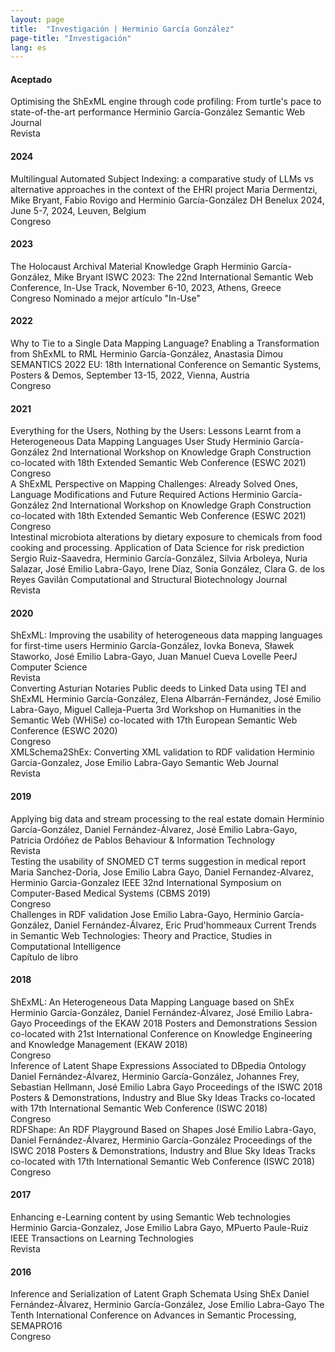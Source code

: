 ```yaml
---
layout: page
title:  "Investigación | Herminio García González"
page-title: "Investigación"
lang: es
---
```


#### Aceptado
<div class="references">
    <div class="reference">
        <div class="mainInformation">
            <span class="title">Optimising the ShExML engine through code profiling: From turtle's pace to state-of-the-art performance</span>
            <span class="authors">Herminio García-González</span>
            <span class="venue">Semantic Web Journal</span>
        </div>
        <div class="otherInformation">
            <div class="typeOfVenue">
                <span class="typeOfVenueTitle journal">Revista</span>
            </div>
            <div class="links">
                <a href="../../research/bibtex/Garcia-Gonzalez24.bib" title="Descargar BibTeX"><i class="fa fa-cloud-download fa-2x"></i></a>
                <a href="https://content.iospress.com/download/semantic-web/sw243736?id=semantic-web%2Fsw243736" title="Ver publicación Open Access"><i class="ai ai-open-access ai-2x"></i></a>
                <a href="https://doi.org/10.5281/10.3233/SW-243736" title="Enlace al DOI"><i class="ai ai-doi ai-2x"></i></a>
            </div>
        </div>
    </div>
</div>

#### 2024
<div class="references">
    <div class="reference">
        <div class="mainInformation">
            <span class="title">Multilingual Automated Subject Indexing: a comparative study of LLMs vs alternative approaches in the context of the EHRI project</span>
            <span class="authors">Maria Dermentzi, Mike Bryant, Fabio Rovigo and Herminio García-González</span>
            <span class="venue">DH Benelux 2024, June 5-7, 2024, Leuven, Belgium</span>
        </div>
        <div class="otherInformation">
            <div class="typeOfVenue">
                <span class="typeOfVenueTitle conference">Congreso</span>
            </div>
            <div class="links">
                <a href="../../research/bibtex/Dermentzi24.bib" title="Descargar BibTeX"><i class="fa fa-cloud-download fa-2x"></i></a>
                <a href="https://zenodo.org/records/11457688/files/DHB24_presentation_Dermentzi-et-al_Multilingual-Automated-Subject-Indexing.pdf?download=1" title="Descargar presentación"><i class="fa fa-file-powerpoint-o fa-2x"></i></a>
                <a href="https://zenodo.org/records/11457688/files/DHB24_abstract_Dermentzi-et-al_Multilingual-Automated-Subject-Indexing.pdf?download=1" title="Ver publicación Open Access"><i class="ai ai-open-access ai-2x"></i></a>
                <a href="https://doi.org/10.5281/zenodo.11457688" title="Enlace al DOI"><i class="ai ai-doi ai-2x"></i></a>
            </div>
        </div>
    </div>
</div>

#### 2023
<div class="references">
    <div class="reference">
        <div class="mainInformation">
            <span class="title">The Holocaust Archival Material Knowledge Graph</span>
            <span class="authors">Herminio García-González, Mike Bryant</span>
            <span class="venue">ISWC 2023: The 22nd International Semantic Web Conference, In-Use Track, November 6-10, 2023, Athens, Greece</span>
        </div>
        <div class="otherInformation">
            <div class="typeOfVenue">
                <span class="typeOfVenueTitle conference">Congreso</span>
                <span class="typeOfVenueTitle award">Nominado a mejor artículo "In-Use"</span>
            </div>
            <div class="links">
                <a href="../../research/bibtex/Garcia-Gonzalez23.bib" title="Descargar BibTeX"><i class="fa fa-cloud-download fa-2x"></i></a>
                <a href="https://videolectures.net/videos/iswc2023_gonzalez_bryant_knowledge_graph" title="Ver presentación grabada"><i class="fa fa-film fa-2x"></i></a>
                <a href="https://docs.google.com/presentation/d/1FaTdCJrbpOgOS7oWwtd-07Iyg35p1PTgMmnkOy473tY/edit?usp=sharing" title="Descargar presentación"><i class="fa fa-file-powerpoint-o fa-2x"></i></a>
                <a href="https://link.springer.com/content/pdf/10.1007/978-3-031-47243-5_20.pdf?pdf=inline%20link" title="Ver publicación Open Access"><i class="ai ai-open-access ai-2x"></i></a>
                <a href="https://doi.org/10.1007/978-3-031-47243-5_20" title="Enlace al DOI"><i class="ai ai-doi ai-2x"></i></a>
            </div>
        </div>
    </div>
</div>

#### 2022
<div class="references">
    <div class="reference">
        <div class="mainInformation">
            <span class="title">Why to Tie to a Single Data Mapping Language? Enabling a Transformation from ShExML to RML</span>
            <span class="authors">Herminio García-González, Anastasia Dimou</span>
            <span class="venue">SEMANTICS 2022 EU: 18th International Conference on Semantic Systems, Posters & Demos, September 13-15, 2022, Vienna, Austria</span>
        </div>
        <div class="otherInformation">
            <div class="typeOfVenue">
                <span class="typeOfVenueTitle conference">Congreso</span>
            </div>
            <div class="links">
                <a href="../../research/bibtex/Garcia-Gonzalez22.bib" title="Descargar BibTeX"><i class="fa fa-cloud-download fa-2x"></i></a>
                <a href="../../research/posters/SEMANTICS22-Poster.pdf" title="Descargar poster"><i class="fa fa-file-image-o fa-2x"></i></a>
                <a href="http://ceur-ws.org/Vol-3235/paper11.pdf" title="Descargar de CEUR-WS"><i class="ai ai-ceur ai-2x"></i></a>
            </div>
        </div>
    </div>
</div>

#### 2021
<div class="references">
    <div class="reference">
        <div class="mainInformation">
            <span class="title">Everything for the Users, Nothing by the Users: Lessons Learnt from a Heterogeneous Data Mapping Languages User Study</span>
            <span class="authors">Herminio García-González</span>
            <span class="venue">2nd International Workshop on Knowledge Graph Construction co-located with 18th Extended Semantic Web Conference (ESWC 2021)</span>
        </div>
        <div class="otherInformation">
            <div class="typeOfVenue">
                <span class="typeOfVenueTitle conference">Congreso</span>
            </div>
            <div class="links">
                <a href="../../research/bibtex/Garcia-Gonzalez21a.bib" title="Descargar BibTeX"><i class="fa fa-cloud-download fa-2x"></i></a>
                <a href="../../research/slides/EverythingForTheUsersNothingByTheUsersSlides.pdf" title="Descargar presentación"><i class="fa fa-file-powerpoint-o fa-2x"></i></a>
                <a href="http://ceur-ws.org/Vol-2873/paper1.pdf" title="Descargar de CEUR-WS"><i class="ai ai-ceur ai-2x"></i></a>
            </div>
        </div>
    </div>
    <div class="reference">
        <div class="mainInformation">
            <span class="title">A ShExML Perspective on Mapping Challenges: Already Solved Ones, Language Modifications and Future Required Actions</span>
            <span class="authors">Herminio García-González</span>
            <span class="venue">2nd International Workshop on Knowledge Graph Construction co-located with 18th Extended Semantic Web Conference (ESWC 2021)</span>
        </div>
        <div class="otherInformation">
            <div class="typeOfVenue">
                <span class="typeOfVenueTitle conference">Congreso</span>
            </div>
            <div class="links">
                <a href="../../research/bibtex/Garcia-Gonzalez21b.bib" title="Descargar BibTeX"><i class="fa fa-cloud-download fa-2x"></i></a>
                <a href="../../research/slides/AShExMLPerspectiveOnMappingChallengesSlides.pdf" title="Descargar presentación"><i class="fa fa-file-powerpoint-o fa-2x"></i></a>
                <a href="http://ceur-ws.org/Vol-2873/paper2.pdf" title="Descargar de CEUR-WS"><i class="ai ai-ceur ai-2x"></i></a>
            </div>
        </div>
    </div>
    <div class="reference">
        <div class="mainInformation">
            <span class="title">Intestinal microbiota alterations by dietary exposure to chemicals from food cooking and processing. Application of Data Science for risk prediction</span>
            <span class="authors">Sergio Ruiz-Saavedra, Herminio García-González, Silvia Arboleya, Nuria Salazar, José Emilio Labra-Gayo, Irene Díaz, Sonia González, Clara G. de los Reyes Gavilán</span>
            <span class="venue">Computational and Structural Biotechnology Journal</span>
        </div>
        <div class="otherInformation">
            <div class="typeOfVenue">
                <span class="typeOfVenueTitle journal">Revista</span>
            </div>
            <div class="links">
                <a href="../../research/bibtex/Ruiz-Saavedra21.bib" title="Descargar BibTeX"><i class="fa fa-cloud-download fa-2x"></i></a>
                <a href="https://www.sciencedirect.com/science/article/pii/S2001037021000416" title="Ver publicación Open Access"><i class="ai ai-open-access ai-2x"></i></a>
                <a href="https://doi.org/10.1016/j.csbj.2021.01.037" title="Enlace al DOI"><i class="ai ai-doi ai-2x"></i></a>
            </div>
        </div>
    </div>
</div>

#### 2020
<div class="references">
    <div class="reference">
        <div class="mainInformation">
            <span class="title">ShExML: Improving the usability of heterogeneous data mapping languages for first-time users</span>
            <span class="authors">Herminio García-González, Iovka Boneva, Sławek Staworko, José Emilio Labra-Gayo, Juan Manuel Cueva Lovelle</span>
            <span class="venue">PeerJ Computer Science</span>
        </div>
        <div class="otherInformation">
            <div class="typeOfVenue">
                <span class="typeOfVenueTitle journal">Revista</span>
            </div>
            <div class="links">
                <a href="../../research/bibtex/Garcia-Gonzalez20a.bib" title="Descargar BibTeX"><i class="fa fa-cloud-download fa-2x"></i></a>
                <a href="https://peerj.com/articles/cs-318.pdf" title="Ver publicación Open Access"><i class="ai ai-open-access ai-2x"></i></a>
                <a href="https://doi.org/10.7717/peerj-cs.318" title="Enlace al DOI"><i class="ai ai-doi ai-2x"></i></a>
            </div>
        </div>
    </div>
    <div class="reference">
        <div class="mainInformation">
            <span class="title">Converting Asturian Notaries Public deeds to Linked Data using TEI and ShExML</span>
            <span class="authors">Herminio García-González, Elena Albarrán-Fernández, José Emilio Labra-Gayo, Miguel Calleja-Puerta</span>
            <span class="venue">3rd Workshop on Humanities in the Semantic Web (WHiSe) co-located with 17th European Semantic Web Conference (ESWC 2020)</span>
        </div>
        <div class="otherInformation">
            <div class="typeOfVenue">
                <span class="typeOfVenueTitle conference">Congreso</span>
            </div>
            <div class="links">
                <a href="../../research/bibtex/Garcia-Gonzalez20b.bib" title="Descargar BibTeX"><i class="fa fa-cloud-download fa-2x"></i></a>
                <a href="../../research/slides/AsturianNotaries2LODSlides.pdf" title="Descargar presentación"><i class="fa fa-file-powerpoint-o fa-2x"></i></a>
                <a href="http://ceur-ws.org/Vol-2695/paper5.pdf" title="Descargar de CEUR-WS"><i class="ai ai-ceur ai-2x"></i></a>
            </div>
        </div>
    </div>
    <div class="reference">
        <div class="mainInformation">
            <span class="title">XMLSchema2ShEx: Converting XML validation to RDF validation</span>
            <span class="authors">Herminio Garcia-Gonzalez, Jose Emilio Labra-Gayo</span>
            <span class="venue">Semantic Web Journal</span>
        </div>
        <div class="otherInformation">
            <div class="typeOfVenue">
                <span class="typeOfVenueTitle journal">Revista</span>
            </div>
            <div class="links">
                <a href="../../research/bibtex/Garcia-Gonzalez20c.bib" title="Descargar BibTeX"><i class="fa fa-cloud-download fa-2x"></i></a>
                <a href="http://www.semantic-web-journal.net/system/files/swj1824.pdf" title="Descargar preprint"><i class="fa fa-file-pdf-o fa-2x"></i></a>
                <a href="https://dx.doi.org/10.3233/SW-180329" title="Enlace al DOI"><i class="ai ai-doi ai-2x"></i></a>
            </div>
        </div>
    </div>
</div>

#### 2019
<div class="references">
    <div class="reference">
        <div class="mainInformation">
            <span class="title">Applying big data and stream processing to the real estate domain</span>
            <span class="authors">Herminio García-González, Daniel Fernández-Álvarez, José Emilio Labra-Gayo, Patricia Ordóñez de Pablos</span>
            <span class="venue">Behaviour & Information Technology</span>
        </div>
        <div class="otherInformation">
            <div class="typeOfVenue">
                <span class="typeOfVenueTitle journal">Revista</span>
            </div>
            <div class="links">
                <a href="../../research/bibtex/Garcia-Gonzalez19.bib" title="Descargar BibTeX"><i class="fa fa-cloud-download fa-2x"></i></a>
                <a href="https://dx.doi.org/10.1080/0144929X.2019.1620858" title="Enlace al DOI"><i class="ai ai-doi ai-2x"></i></a>
            </div>
        </div>
    </div>
    <div class="reference">
        <div class="mainInformation">
            <span class="title">Testing the usability of SNOMED CT terms suggestion in medical report</span>
            <span class="authors">Maria Sanchez-Doria, Jose Emilio Labra Gayo, Daniel Fernandez-Alvarez, Herminio Garcia-Gonzalez</span>
            <span class="venue">IEEE 32nd International Symposium on Computer-Based Medical Systems (CBMS 2019)</span>
        </div>
        <div class="otherInformation">
            <div class="typeOfVenue">
                <span class="typeOfVenueTitle conference">Congreso</span>
            </div>
            <div class="links">
                <a href="../../research/bibtex/Sanchez-Doria19.bib" title="Descargar BibTeX"><i class="fa fa-cloud-download fa-2x"></i></a>
                <a href="https://doi.org/10.1109/CBMS.2019.00137" title="Enlace al DOI"><i class="ai ai-doi ai-2x"></i></a>
            </div>
        </div>
    </div>
    <div class="reference">
        <div class="mainInformation">
            <span class="title">Challenges in RDF validation</span>
            <span class="authors">Jose Emilio Labra-Gayo, Herminio García-González, Daniel Fernández-Álvarez, Eric Prud'hommeaux</span>
            <span class="venue">Current Trends in Semantic Web Technologies: Theory and Practice, Studies in Computational Intelligence</span>
        </div>
        <div class="otherInformation">
            <div class="typeOfVenue">
                <span class="typeOfVenueTitle bookChapter">Capítulo de libro</span>
            </div>
            <div class="links">
                <a href="../../research/bibtex/Labra-Gayo19.bib" title="Descargar BibTeX"><i class="fa fa-cloud-download fa-2x"></i></a>
                <a href="https://labra.weso.es/pdf/2019_ChallengesValidatingRDFData.pdf" title="Descargar preprint"><i class="fa fa-file-pdf-o fa-2x"></i></a>
                <a href="https://doi.org/10.1007/978-3-030-06149-4_6" title="Enlace al DOI"><i class="ai ai-doi ai-2x"></i></a>
            </div>
        </div>
    </div>
</div>

#### 2018
<div class="references">
    <div class="reference">
        <div class="mainInformation">
            <span class="title">ShExML: An Heterogeneous Data Mapping Language based on ShEx</span>
            <span class="authors">Herminio García-González, Daniel Fernández-Álvarez, José Emilio Labra-Gayo</span>
            <span class="venue">Proceedings of the EKAW 2018 Posters and Demonstrations Session co-located with 21st International Conference on Knowledge Engineering and Knowledge Management (EKAW 2018)</span>
        </div>
        <div class="otherInformation">
            <div class="typeOfVenue">
                <span class="typeOfVenueTitle conference">Congreso</span>
            </div>
            <div class="links">
                <a href="../../research/bibtex/Garcia-Gonzalez18.bib" title="Descargar BibTeX"><i class="fa fa-cloud-download fa-2x"></i></a>
                <a href="http://ceur-ws.org/Vol-2262/ekaw-poster-08.pdf" title="Descargar de CEUR-WS"><i class="ai ai-ceur ai-2x"></i></a>
            </div>
        </div>
    </div>
    <div class="reference">
        <div class="mainInformation">
            <span class="title">Inference of Latent Shape Expressions Associated to DBpedia Ontology</span>
            <span class="authors">Daniel Fernández-Álvarez, Herminio García-González, Johannes Frey, Sebastian Hellmann, José Emilio Labra Gayo</span>
            <span class="venue">Proceedings of the ISWC 2018 Posters & Demonstrations, Industry and Blue Sky Ideas Tracks co-located with 17th International Semantic Web Conference (ISWC 2018)</span>
        </div>
        <div class="otherInformation">
            <div class="typeOfVenue">
                <span class="typeOfVenueTitle conference">Congreso</span>
            </div>
            <div class="links">
                <a href="../../research/bibtex/Fernandez-Alvarez18.bib" title="Descargar BibTeX"><i class="fa fa-cloud-download fa-2x"></i></a>
                <a href="http://ceur-ws.org/Vol-2180/paper-15.pdf" title="Descargar de CEUR-WS"><i class="ai ai-ceur ai-2x"></i></a>
            </div>
        </div>
    </div>
    <div class="reference">
        <div class="mainInformation">
            <span class="title">RDFShape: An RDF Playground Based on Shapes</span>
            <span class="authors">José Emilio Labra-Gayo, Daniel Fernández-Álvarez, Herminio García-González</span>
            <span class="venue">Proceedings of the ISWC 2018 Posters & Demonstrations, Industry and Blue Sky Ideas Tracks co-located with 17th International Semantic Web Conference (ISWC 2018)</span>
        </div>
        <div class="otherInformation">
            <div class="typeOfVenue">
                <span class="typeOfVenueTitle conference">Congreso</span>
            </div>
            <div class="links">
                <a href="../../research/bibtex/Labra-Gayo18.bib" title="Descargar BibTeX"><i class="fa fa-cloud-download fa-2x"></i></a>
                <a href="http://ceur-ws.org/Vol-2180/paper-35.pdf" title="Descargar de CEUR-WS"><i class="ai ai-ceur ai-2x"></i></a>
            </div>
        </div>
    </div>
</div>

#### 2017
<div class="references">
    <div class="reference">
        <div class="mainInformation">
            <span class="title">Enhancing e-Learning content by using Semantic Web technologies</span>
            <span class="authors">Herminio Garcia-Gonzalez, Jose Emilio Labra Gayo, MPuerto Paule-Ruiz</span>
            <span class="venue">IEEE Transactions on Learning Technologies</span>
        </div>
        <div class="otherInformation">
            <div class="typeOfVenue">
                <span class="typeOfVenueTitle journal">Revista</span>
            </div>
            <div class="links">
                <a href="../../research/bibtex/Garcia-Gonzalez17.bib" title="Descargar BibTeX"><i class="fa fa-cloud-download fa-2x"></i></a>
                <a href="../../research/papers/LODLearning Authors' version.pdf" title="Download authors' version"><i class="fa fa-file-pdf-o fa-2x"></i></a>
                <a href="https://dx.doi.org/10.1109/TLT.2016.2629475" title="Enlace al DOI"><i class="ai ai-doi ai-2x"></i></a>
            </div>
        </div>
    </div>
</div>

#### 2016
<div class="references">
    <div class="reference">
        <div class="mainInformation">
            <span class="title">Inference and Serialization of Latent Graph Schemata Using ShEx</span>
            <span class="authors">Daniel Fernández-Álvarez, Herminio García-González, Jose Emilio Labra-Gayo</span>
            <span class="venue">The Tenth International Conference on Advances in Semantic Processing, SEMAPRO16</span>
        </div>
        <div class="otherInformation">
            <div class="typeOfVenue">
                <span class="typeOfVenueTitle conference">Congreso</span>
            </div>
            <div class="links">
                <a href="../../research/bibtex/Fernandez-Alvarez16.bib" title="Descargar BibTeX"><i class="fa fa-cloud-download fa-2x"></i></a>
                <a href="http://labra.weso.es/pdf/2016_InferenceSerializationShEx.pdf" title="Descargar preprint"><i class="fa fa-file-pdf-o fa-2x"></i></a>
            </div>
        </div>
    </div>
</div>

